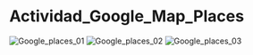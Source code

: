 # Actividad_Google_Map_Places

![Google_places_01](https://github.com/Hecmi/Actividad_Google_Map_Places/assets/120283562/ac612e21-ec9a-4656-9eeb-950335f3a38f)
![Google_places_02](https://github.com/Hecmi/Actividad_Google_Map_Places/assets/120283562/2317168e-f1bb-4730-a9ee-5255ff6dbb33)
![Google_places_03](https://github.com/Hecmi/Actividad_Google_Map_Places/assets/120283562/e6d568ad-a265-4a56-9192-b022d611d994)
